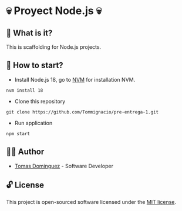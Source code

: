 # :skull: Proyect Node.js :skull:

## :thought_balloon: What is it?

This is scaffolding for Node.js projects.

## :checkered_flag: How to start?

-   Install Node.js 18, go to [NVM](https://github.com/nvm-sh/nvm#git-install) for installation NVM.

```shell
nvm install 18
```

-   Clone this repository

```shell
git clone https://github.com/Tommignacio/pre-entrega-1.git
```

-   Run application

```shell
npm start
```

## :man_technologist: Author

-   [Tomas Dominguez](https://github.com/Tommignacio) - Software Developer

## :unlock: License

This project is open-sourced software licensed under the [MIT license](LICENSE).
